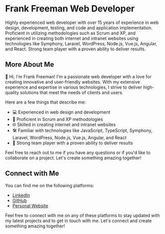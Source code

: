 # Frank Freeman Web Developer

Highly experienced web developer with over 15 years of experience in web design, development, testing, and code and application implementation. Proficient in utilizing methodologies such as Scrum and XP, and experienced in creating both internet and intranet websites using technologies like Symphony, Laravel, WordPress, Node.js, Vue.js, Angular, and React. Strong team player with a proven ability to deliver results.

## More About Me

👋 Hi, I'm Frank Freeman! I'm a passionate web developer with a love for creating innovative and user-friendly websites. With my extensive experience and expertise in various technologies, I strive to deliver high-quality solutions that meet the needs of clients and users.

Here are a few things that describe me:

- 💻 Experienced in web design and development
- 🚀 Proficient in Scrum and XP methodologies
- 🌐 Skilled in creating internet and intranet websites
- 🛠️ Familiar with technologies like JavaScript, TypeScript, Symphony, Laravel, WordPress, Node.js, Vue.js, Angular, and React
- 🤝 Strong team player with a proven ability to deliver results

Feel free to reach out to me if you have any questions or if you'd like to collaborate on a project. Let's create something amazing together!

## Connect with Me

You can find me on the following platforms:

- [LinkedIn](https://www.linkedin.com/in/frank-renato-freeman-lopez-32840b60)
- [GitHub](https://github.com/figuitiko)
- [Personal Website](https://portfolio-ffreeman.vercel.app)

Feel free to connect with me on any of these platforms to stay updated with my latest projects and to get in touch with me. Let's connect and create something amazing together!
